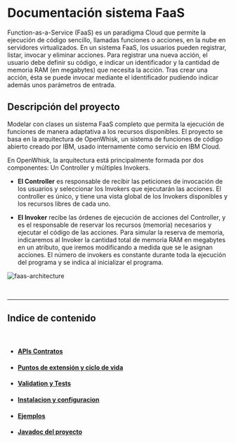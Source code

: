 # Documentación sistema FaaS

Function-as-a-Service (FaaS) es un paradigma Cloud que permite la ejecución de código
sencillo, llamadas funciones o acciones, en la nube en servidores virtualizados. En un
sistema FaaS, los usuarios pueden registrar, listar, invocar y eliminar acciones. Para
registrar una nueva acción, el usuario debe definir su código, e indicar un identificador y la
cantidad de memoria RAM (en megabytes) que necesita la acción. Tras crear una acción,
ésta se puede invocar mediante el identificador pudiendo indicar además unos parámetros
de entrada.

## Descripción del proyecto

Modelar con clases un sistema FaaS completo que permita la ejecución de
funciones de manera adaptativa a los recursos disponibles. El proyecto se basa en la
arquitectura de OpenWhisk, un sistema de funciones de código abierto creado por IBM,
usado internamente como servicio en IBM Cloud.

En OpenWhisk, la arquitectura está principalmente formada por dos componentes: Un
Controller y múltiples Invokers.

- **El Controller** es responsable de recibir las peticiones de invocación de los usuarios
y seleccionar los Invokers que ejecutarán las acciones. El controller es único, y tiene
una vista global de los Invokers disponibles y los recursos libres de cada uno.


- **El Invoker** recibe las órdenes de ejecución de acciones del Controller, y es el
responsable de reservar los recursos (memoria) necesarios y ejecutar el código de
las acciones. Para simular la reserva de memoria, indicaremos al Invoker la cantidad
total de memoria RAM en megabytes en un atributo, que iremos modificando a
medida que se le asignan acciones. El número de invokers es constante durante
toda la ejecución del programa y se indica al inicializar el programa.

![faas-architecture](https://i.ibb.co/pjKF6ph/Capture.png)

<br>
<hr>

## Indice de contenido

<br>

- #### [APIs Contratos](src/main/resources/documentation/APIContracts/README.md)
- #### [Puntos de extensión y ciclo de vida](src/main/resources/documentation/ExtensionPointsAndLiveCycle/README.md)
- #### [Validation y Tests](src/main/resources/documentation/ValidationAndTests/README.md)
- #### [Instalacion y configuracion](src/main/resources/documentation/Installation&Configuration/README.md)
- #### [Ejemplos](src/main/resources/documentation/Examples/README.md)
- #### [Javadoc del proyecto](src/main/resources/javadoc)